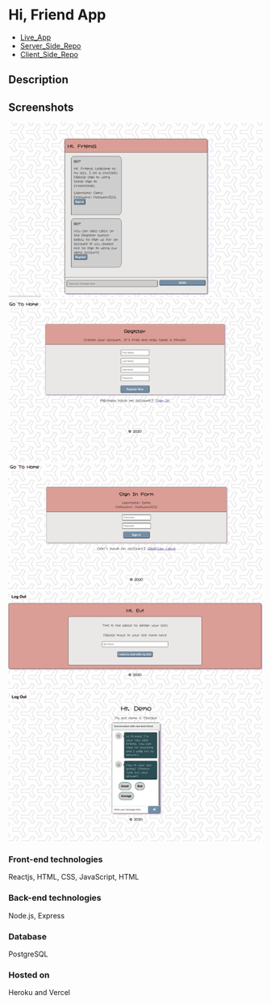 # Hi, Friend App

- [Live_App](https://hifriend.vercel.app/)
- [Server_Side_Repo](https://github.com/eriyanto87/hi-friend-server)
- [Client_Side_Repo](https://github.com/eriyanto87/hi-friend-client)

## Description

## Screenshots

![!Landing_Route](./src/images/Landing-Route.png)
![Registration_Route](./src/images/Register-Route-Cropped.png)
![Login_Route](./src/images/SignIn-Route.png)
![Design_Route](./src/images/Design-Route.png)
![Chat_Route](./src/images/Chat-Route.png)

### Front-end technologies

Reactjs, HTML, CSS, JavaScript, HTML

### Back-end technologies

Node.js, Express

### Database

PostgreSQL

### Hosted on

Heroku and Vercel
